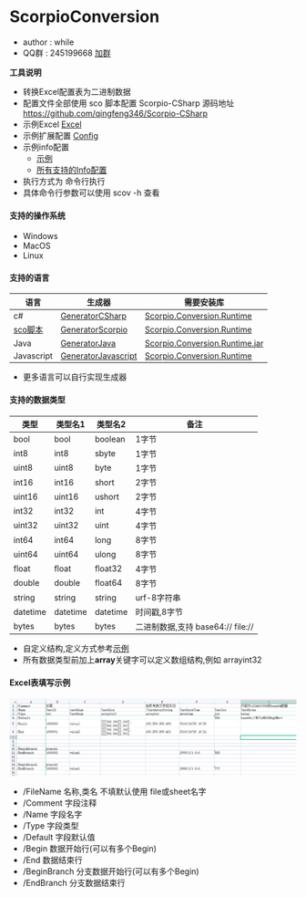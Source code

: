 # ScorpioConversion #
* author : while
* QQ群 : 245199668 [加群](http://shang.qq.com/wpa/qunwpa?idkey=8ef904955c52f7b3764403ab81602b9c08b856f040d284f7e2c1d05ed3428de8)

**工具说明**
* 转换Excel配置表为二进制数据
* 配置文件全部使用 sco 脚本配置 Scorpio-CSharp 源码地址 https://github.com/qingfeng346/Scorpio-CSharp
* 示例Excel [Excel](https://github.com/qingfeng346/ScorpioConversion/tree/master/ScorpioConversion/Sample/Excel)
* 示例扩展配置 [Config](https://github.com/qingfeng346/ScorpioConversion/tree/master/ScorpioConversion/Sample/Config)
* 示例info配置 
    * [示例](https://github.com/qingfeng346/ScorpioConversion/blob/master/ScorpioConversion/Sample/info.json)
    * [所有支持的Info配置](https://github.com/qingfeng346/ScorpioConversion/blob/master/ScorpioConversion/Scorpio.Conversion.Engine/src/Util/BuildInfo.cs)
* 执行方式为 命令行执行
* 具体命令行参数可以使用 scov -h 查看

#### 支持的操作系统
- Windows
- MacOS
- Linux

#### 支持的语言
语言    | 生成器            | 需要安装库   
-----   | ----              | ----
c#      | [GeneratorCSharp](https://github.com/qingfeng346/ScorpioConversion/blob/master/ScorpioConversion/Scorpio.Conversion.Engine/src/Generator/GeneratorCSharp.cs)   | [Scorpio.Conversion.Runtime](https://www.nuget.org/packages/Scorpio.Conversion.Runtime)
[sco脚本](https://github.com/qingfeng346/Scorpio-CSharp)      | [GeneratorScorpio](https://github.com/qingfeng346/ScorpioConversion/blob/master/ScorpioConversion/Scorpio.Conversion.Engine/src/Generator/GeneratorScorpio.cs)   | [Scorpio.Conversion.Runtime](https://www.nuget.org/packages/Scorpio.Conversion.Runtime)
Java      | [GeneratorJava](https://github.com/qingfeng346/ScorpioConversion/blob/master/ScorpioConversion/Scorpio.Conversion.Engine/src/Generator/GeneratorJava.cs)   | [Scorpio.Conversion.Runtime.jar](https://github.com/qingfeng346/ScorpioConversion/releases)
Javascript      | [GeneratorJavascript](https://github.com/qingfeng346/ScorpioConversion/blob/master/ScorpioConversion/Scorpio.Conversion.Engine/src/Generator/GeneratorJavascript.cs)   | [Scorpio.Conversion.Runtime](https://www.npmjs.com/package/scorpio.conversion.runtime)

* 更多语言可以自行实现生成器

#### 支持的数据类型
类型    | 类型名1  | 类型名2    | 备注
-----   | ----     | ----       | ----
bool    | bool     | boolean    | 1字节
int8    | int8     | sbyte      | 1字节
uint8   | uint8    | byte       | 1字节
int16   | int16    | short      | 2字节
uint16  | uint16   | ushort     | 2字节
int32   | int32    | int        | 4字节
uint32  | uint32   | uint       | 4字节
int64   | int64    | long       | 8字节
uint64  | uint64   | ulong      | 8字节
float   | float    | float32    | 4字节
double  | double   | float64    | 8字节
string  | string   | string     | urf-8字符串
datetime| datetime | datetime   | 时间戳,8字节
bytes   | bytes    | bytes      | 二进制数据,支持 base64:// file://

* 自定义结构,定义方式参考[示例](https://github.com/qingfeng346/ScorpioConversion/tree/master/ScorpioConversion/Sample/Config/Table.sco)
* 所有数据类型前加上**array**关键字可以定义数组结构,例如 arrayint32

#### Excel表填写示例
![](https://github.com/qingfeng346/qingfeng346.github.io/raw/master/resource/scov.png)
* /FileName		名称,类名 不填默认使用 file或sheet名字
* /Comment		字段注释
* /Name			字段名字
* /Type			字段类型
* /Default		字段默认值
* /Begin		数据开始行(可以有多个Begin)
* /End			数据结束行
* /BeginBranch	分支数据开始行(可以有多个Begin)
* /EndBranch	分支数据结束行